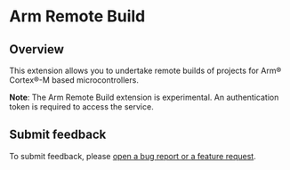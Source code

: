 # Arm Remote Build

## Overview

This extension allows you to undertake remote builds of projects for Arm® Cortex®-M based microcontrollers.

**Note**: The Arm Remote Build extension is experimental. An authentication token is required to access the service.

## Submit feedback

To submit feedback, please [open a bug report or a feature request](https://github.com/Arm-software/vscode-remote-build/issues/new/choose).
